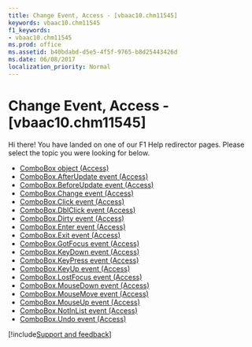 ```yaml
---
title: Change Event, Access - [vbaac10.chm11545]
keywords: vbaac10.chm11545
f1_keywords:
- vbaac10.chm11545
ms.prod: office
ms.assetid: b40bdabd-d5e5-4f5f-9765-b8d25443426d
ms.date: 06/08/2017
localization_priority: Normal
---
```



# Change Event, Access - [vbaac10.chm11545]

Hi there! You have landed on one of our F1 Help redirector pages. Please select the topic you were looking for below.

- [ComboBox object (Access)](http://msdn.microsoft.com/library/1cf508d5-023e-eb38-3991-71e82b2a4e7e%28Office.15%29.aspx)
- [ComboBox.AfterUpdate event (Access)](http://msdn.microsoft.com/library/89b45f0c-5ab1-889e-bd26-a34281b49b9e%28Office.15%29.aspx)
- [ComboBox.BeforeUpdate event (Access)](http://msdn.microsoft.com/library/4c4513e2-8596-fc44-a333-ae6ea9dce937%28Office.15%29.aspx)
- [ComboBox.Change event (Access)](http://msdn.microsoft.com/library/ed16e578-85f8-12ae-2adc-03df45dadc47%28Office.15%29.aspx)
- [ComboBox.Click event (Access)](http://msdn.microsoft.com/library/7d5d4a8f-a447-8d55-1517-8ffa71f0a123%28Office.15%29.aspx)
- [ComboBox.DblClick event (Access)](http://msdn.microsoft.com/library/76f71a30-6e66-1677-4d09-24c2a420d404%28Office.15%29.aspx)
- [ComboBox.Dirty event (Access)](http://msdn.microsoft.com/library/15273cae-5466-0e5c-1783-796458ceb34d%28Office.15%29.aspx)
- [ComboBox.Enter event (Access)](http://msdn.microsoft.com/library/b41de5d4-7037-c020-9f6d-8aeba7984dbe%28Office.15%29.aspx)
- [ComboBox.Exit event (Access)](http://msdn.microsoft.com/library/47f37eb3-c0c1-457f-31ec-3b33b02ba986%28Office.15%29.aspx)
- [ComboBox.GotFocus event (Access)](http://msdn.microsoft.com/library/7ba8de56-6306-d1b3-288f-687c0f6f6566%28Office.15%29.aspx)
- [ComboBox.KeyDown event (Access)](http://msdn.microsoft.com/library/948985ea-6a7b-ec42-1f09-1ac900962136%28Office.15%29.aspx)
- [ComboBox.KeyPress event (Access)](http://msdn.microsoft.com/library/8417f6e9-7727-c619-0ceb-e68dadd08e3f%28Office.15%29.aspx)
- [ComboBox.KeyUp event (Access)](http://msdn.microsoft.com/library/ab8e8950-7ed3-7c8d-340d-fd9110a103d1%28Office.15%29.aspx)
- [ComboBox.LostFocus event (Access)](http://msdn.microsoft.com/library/e25f07da-2399-0258-b3be-bf1fd6a1e171%28Office.15%29.aspx)
- [ComboBox.MouseDown event (Access)](http://msdn.microsoft.com/library/3c780064-35e6-362c-4624-3c326f57080c%28Office.15%29.aspx)
- [ComboBox.MouseMove event (Access)](http://msdn.microsoft.com/library/73c929d1-bd21-3f79-4291-b5d04357ad9f%28Office.15%29.aspx)
- [ComboBox.MouseUp event (Access)](http://msdn.microsoft.com/library/400e2f82-9177-d084-680e-32673164e457%28Office.15%29.aspx)
- [ComboBox.NotInList event (Access)](http://msdn.microsoft.com/library/1c8a73e1-ca69-ae31-c86a-c1dc6cb3e860%28Office.15%29.aspx)
- [ComboBox.Undo event (Access)](http://msdn.microsoft.com/library/d1064051-bbf9-ce00-c43e-19775879185c%28Office.15%29.aspx)

[!include[Support and feedback](~/includes/feedback-boilerplate.md)]
